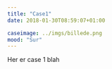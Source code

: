 ```yaml
---
title: "Case1"
date: 2018-01-30T08:59:07+01:00

caseimage: ../imgs/billede.png
mood: "Sur"
---
```


Her er case 1 
blah